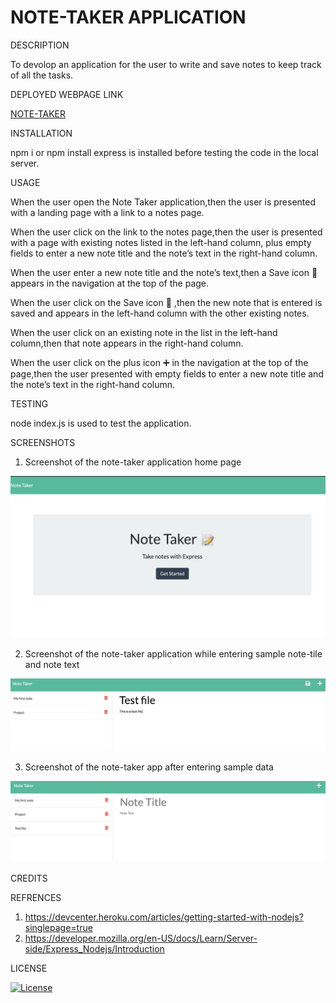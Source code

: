 # NOTE-TAKER APPLICATION

DESCRIPTION

To devolop an application for the user to write and save notes to keep track of all the tasks.

DEPLOYED WEBPAGE LINK

[NOTE-TAKER](https://priyanka-notetaker.herokuapp.com)

INSTALLATION

npm i or npm install express is installed before testing the code in the local server.


USAGE

When the user open the Note Taker application,then the user is presented with a landing page with a link to a notes page.

When the user click on the link to the notes page,then the user is presented with a page with existing notes listed in the left-hand column, plus empty fields to enter a new note title and the note’s text in the right-hand column.

When the user enter a new note title and the note’s text,then a Save icon 💾 appears in the navigation at the top of the page.

When the user click on the Save icon 💾 ,then the new note that is entered is saved and appears in the left-hand column with the other existing notes.

When the user click on an existing note in the list in the left-hand column,then that note appears in the right-hand column.

When the user click on the plus icon ➕ in the navigation at the top of the page,then the user presented with empty fields to enter a new note title and the note’s text in the right-hand 
column.

TESTING

node index.js is used to test the application.


SCREENSHOTS

1. Screenshot of the note-taker application home page

![screenshot](./public/assets/images/sample1.png)


2. Screenshot of the note-taker application while entering sample note-tile and note text 

![screenshot](./public/assets/images/sample2.png)


3. Screenshot of the note-taker app after entering sample data

![screenshot](./public/assets/images/sample3.png)


CREDITS

REFRENCES

1. https://devcenter.heroku.com/articles/getting-started-with-nodejs?singlepage=true
2. https://developer.mozilla.org/en-US/docs/Learn/Server-side/Express_Nodejs/Introduction

LICENSE

[![License](https://img.shields.io/badge/License-MIT-blue.svg)](https://opensource.org/licenses/MIT)


